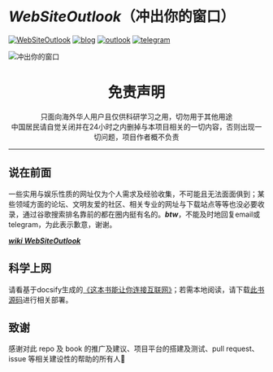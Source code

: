 # ***WebSiteOutlook***（冲出你的窗口）

[![WebSiteOutlook](https://img.shields.io/badge/%F0%9F%93%96repo-WebSiteOutlook-brightgreen.svg?longCache=true&style=flat-square)](https://hoodiearon.github.io/WebSiteOutlook/) [![blog](https://img.shields.io/badge/%F0%9F%94%97blog-hoodiearon-lightgrey.svg?longCache=true&style=flat-square)](https://hoodiearon.github.io/) [![outlook](https://img.shields.io/badge/%F0%9F%93%A7hotmail-@邮箱联系-blue.svg?longCache=true&style=flat-square)](mailto:hoodiearon@outlook.com) [![telegram](https://img.shields.io/badge/telegram-:me-blue.svg?longCache=true&style=flat-square)](https://t.me/hoodiearon)


![冲出你的窗口](https://user-images.githubusercontent.com/35732922/59146732-60dc0b00-8a24-11e9-8ede-d5660b01ce10.png)

<h1 align="center"> 免责声明 </h1>

<p align="center">
只面向海外华人用户且仅供科研学习之用，切勿用于其他用途
<br>
中国居民请自觉关闭并在24小时之内删掉与本项目相关的一切内容，否则出现一切问题，项目作者概不负责
</p>
<hr>

## 说在前面
<!--1984年的动物庄园，我们的美丽新世界，冲出你的窗口 ! The TianChao Fart's Searching for Meaning-->
一些实用与娱乐性质的网址仅为个人需求及经验收集，不可能且无法面面俱到；某些领域方面的论坛、文明友爱的社区、相关专业的网址与下载站点等等也没必要收录，通过谷歌搜索排名靠前的都在圈内挺有名的。***btw***，不能及时地回复email或telegram，为此表示歉意，谢谢。

***[wiki WebSiteOutlook](https://hoodiearon.github.io/WebSiteOutlook/)***

## 科学上网

请看基于docsify生成的[《这本书能让你连接互联网》](http://hoodiearon.github.io/fq-book)；若需本地阅读，请下载[此书源码](https://github.com/hoodiearon/fq-book)进行相关部署。
## 致谢

感谢对此 repo 及 book 的推广及建议、项目平台的搭建及测试、pull request、issue 等相关建设性的帮助的所有人:tada:


<!--

<a href="https://github.com/zc-zh-001">
    <img src="https://avatars3.githubusercontent.com/u/34836102?s=400&v=4" width="50px">
</a> 

<a href="https://github.com/xiaomingdaily">
    <img src="https://avatars0.githubusercontent.com/u/17198976?s=400&v=4" width="50px">
</a>

<a href="https://github.com/the0demiurge">
    <img src="https://avatars2.githubusercontent.com/u/11363529?s=400&v=4" width="50px">
</a>

<a href="https://github.com/zebook">
    <img src="https://avatars2.githubusercontent.com/u/37998749?s=400&v=4" width="50px">
</a> 

<a href="https://github.com/onplus">
    <img src="https://avatars0.githubusercontent.com/u/31188782?s=400&v=4" width="50px">
</a>


<a href="https://www.youtube.com/channel/UClceV39J1Z_9D4_mHkBZrMg">
    <img src="https://yt3.ggpht.com/a-/AN66SAyME4VUGayP4FFwaOXZ6Y--vhZco5ur2o1GAw=s288-mo-c-c0xffffffff-rj-k-no" width="50px">
</a>

<a href="https://www.youtube.com/channel/UCKLhwl-rqnv1PhbYVekDGkg">
    <img src="https://yt3.ggpht.com/a-/AAuE7mAW-yhARUMn32Z0uADVPFuCuitGSC2NH4KEug=s288-mo-c-c0xffffffff-rj-k-no" width="50px">
</a>

<a href="https://www.ssrshare.com/threads/pac.527/">
    <img src="https://www.ssrshare.com/data/avatars/l/0/1.jpg?1519809172" width="50px">
</a> 

<a href="https://github.com/jasonliul">
    <img src="https://avatars2.githubusercontent.com/u/2461165?s=400&v=4" width="50px">
</a>

<a href="https://github.com/AmazingDM">
    <img src="https://avatars3.githubusercontent.com/u/10679055?s=400&v=4" width="50px">
</a>

<a href="https://github.com/rrn21833">
    <img src="https://avatars2.githubusercontent.com/u/37966911?s=400&v=4" width="50px">
</a>

<a href="https://github.com/kilofox">
    <img src="https://avatars0.githubusercontent.com/u/1018625?s=400&v=4" width="50px">
</a>

<a href="https://github.com/max2max">
    <img src="https://avatars1.githubusercontent.com/u/14960653?s=400&v=4" width="50px">
</a>

<a href="https://github.com/w568w">
    <img src="https://avatars3.githubusercontent.com/u/8389787?s=400&v=4" width="50px">
</a>

<a href="https://github.com/myie9">
    <img src="https://avatars1.githubusercontent.com/u/6618073?s=400&v=4" width="50px">
</a>

<a href="https://github.com/hoodiearon">
    <img src="https://avatars1.githubusercontent.com/u/35732922?s=400&u=860437c0da02d577fdd546c8f3bfd305539c388f&v=4" width="50px">
</a>

-->

